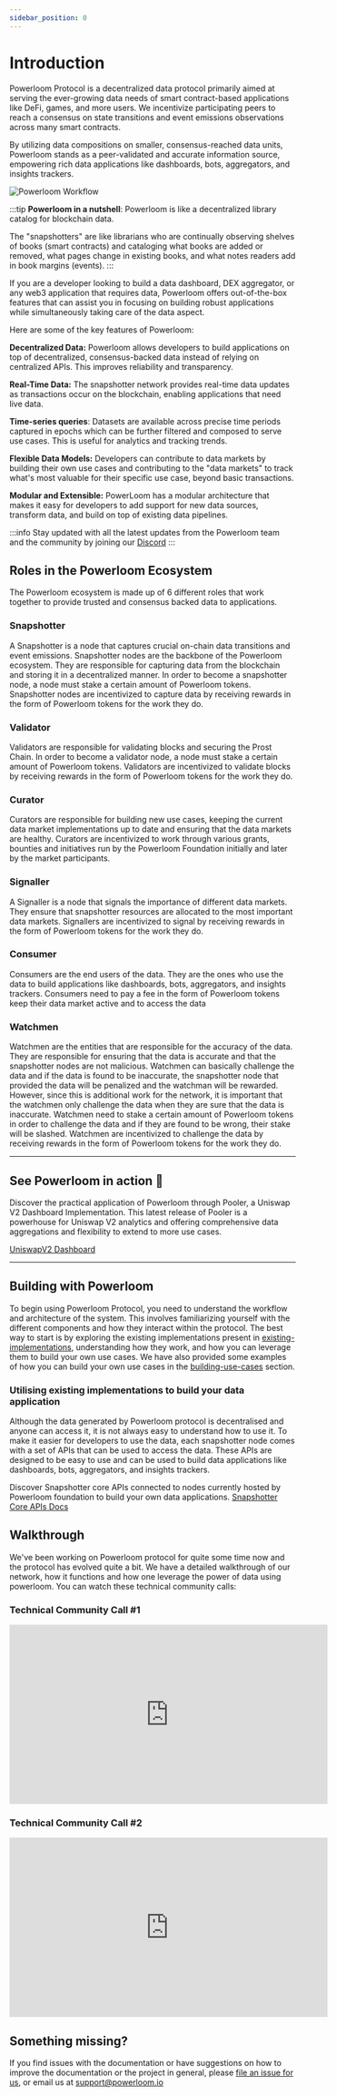 ```yaml
---
sidebar_position: 0
---
```

# Introduction 

Powerloom Protocol is a decentralized data protocol primarily aimed at serving the ever-growing data needs of smart contract-based applications like DeFi, games, and more users. We incentivize participating peers to reach a consensus on state transitions and event emissions observations across many smart contracts.

By utilizing data compositions on smaller, consensus-reached data units, Powerloom stands as a peer-validated and accurate information source, empowering rich data applications like dashboards, bots, aggregators, and insights trackers.

![Powerloom Workflow](/images/introduction-image.png)

:::tip
**Powerloom in a nutshell**: Powerloom is like a decentralized library catalog for blockchain data.

The "snapshotters" are like librarians who are continually observing shelves of books (smart contracts) and cataloging what books are added or removed, what pages change in existing books, and what notes readers add in book margins (events).
:::

If you are a developer looking to build a data dashboard, DEX aggregator, or any web3 application that requires data, Powerloom offers out-of-the-box features that can assist you in focusing on building robust applications while simultaneously taking care of the data aspect. 

Here are some of the key features of Powerloom:

**Decentralized Data:** Powerloom allows developers to build applications on top of decentralized, consensus-backed data instead of relying on centralized APIs. This improves reliability and transparency.

**Real-Time Data:** The snapshotter network provides real-time data updates as transactions occur on the blockchain, enabling applications that need live data.

**Time-series queries**: Datasets are available across precise time periods captured in epochs which can be further filtered and composed to serve use cases. This is useful for analytics and tracking trends.

**Flexible Data Models:** Developers can contribute to data markets by building their own use cases and contributing to the "data markets" to track what's most valuable for their specific use case, beyond basic transactions.

**Modular and Extensible:** PowerLoom has a modular architecture that makes it easy for developers to add support for new data sources, transform data, and build on top of existing data pipelines.

:::info
Stay updated with all the latest updates from the Powerloom team and the community by joining our [Discord](https://discord.com/powerloom)
:::

## Roles in the Powerloom Ecosystem
The Powerloom ecosystem is made up of 6 different roles that work together to provide trusted and consensus backed data to applications.

### Snapshotter
A Snapshotter is a node that captures crucial on-chain data transitions and event emissions. Snapshotter nodes are the backbone of the Powerloom ecosystem. They are responsible for capturing data from the blockchain and storing it in a decentralized manner. In order to become a snapshotter node, a node must stake a certain amount of Powerloom tokens. Snapshotter nodes are incentivized to capture data by receiving rewards in the form of Powerloom tokens for the work they do.

### Validator
Validators are responsible for validating blocks and securing the Prost Chain. In order to become a validator node, a node must stake a certain amount of Powerloom tokens. Validators are incentivized to validate blocks by receiving rewards in the form of Powerloom tokens for the work they do.

### Curator
Curators are responsible for building new use cases, keeping the current data market implementations up to date and ensuring that the data markets are healthy. Curators are incentivized to work through various grants, bounties and initiatives run by the Powerloom Foundation initially and later by the market participants.

### Signaller
A Signaller is a node that signals the importance of different data markets. They ensure that snapshotter resources are allocated to the most important data markets. Signallers are incentivized to signal by receiving rewards in the form of Powerloom tokens for the work they do.

### Consumer
Consumers are the end users of the data. They are the ones who use the data to build applications like dashboards, bots, aggregators, and insights trackers. Consumers need to pay a fee in the form of Powerloom tokens keep their data market active and to access the data

### Watchmen
Watchmen are the entities that are responsible for the accuracy of the data. They are responsible for ensuring that the data is accurate and that the snapshotter nodes are not malicious. Watchmen can basically challenge the data and if the data is found to be inaccurate, the snapshotter node that provided the data will be penalized and the watchman will be rewarded. However, since this is additional work for the network, it is important that the watchmen only challenge the data when they are sure that the data is inaccurate. Watchmen need to stake a certain amount of Powerloom tokens in order to challenge the data and if they are found to be wrong, their stake will be slashed. Watchmen are incentivized to challenge the data by receiving rewards in the form of Powerloom tokens for the work they do.

---
## See Powerloom in action :rocket:

Discover the practical application of Powerloom through Pooler, a Uniswap V2 Dashboard Implementation. This latest release of Pooler is a powerhouse for Uniswap V2 analytics and offering comprehensive data aggregations and flexibility to extend to more use cases. 

[UniswapV2 Dashboard](https://uniswapv2.powerloom.io)

---

## Building with Powerloom

To begin using Powerloom Protocol, you need to understand the workflow and architecture of the system. This involves familiarizing yourself with the different components and how they interact within the protocol.
The best way to start is by exploring the existing implementations present in [existing-implementations](/docs/build-with-powerloom/use-cases/existing-implementations/), understanding how they work, and how you can leverage them to build your own use cases. We have also provided some examples of how you can build your own use cases in the [building-use-cases](/docs/build-with-powerloom/use-cases/building-use-cases/) section.


### Utilising existing implementations to build your data application

Although the data generated by Powerloom protocol is decentralised and anyone can access it, it is not always easy to understand how to use it. To make it easier for developers to use the data, each snapshotter node comes with a set of APIs that can be used to access the data. These APIs are designed to be easy to use and can be used to build data applications like dashboards, bots, aggregators, and insights trackers.

Discover Snapshotter core APIs connected to nodes currently hosted by Powerloom foundation to build your own data applications. [Snapshotter Core APIs Docs](/docs/build-with-powerloom/snapshotter-node/core-api/)


## Walkthrough

We've been working on Powerloom protocol for quite some time now and the protocol has evolved quite a bit. We have a detailed walkthrough of our network, how it functions and how one leverage the power of data using powerloom. You can watch these technical community calls:

### Technical Community Call #1
<iframe width="560" height="315" src="https://www.youtube.com/embed/kTTmu3vhuEY?si=cD_mDEH0ohUy0n9x" title="YouTube video player" frameborder="0" allow="accelerometer; autoplay; clipboard-write; encrypted-media; gyroscope; picture-in-picture; web-share" allowfullscreen></iframe>

### Technical Community Call #2
<iframe width="560" height="315" src="https://www.youtube.com/embed/irRFUWtnfpw?si=BFAEfpNa2B_ahc3g" title="YouTube video player" frameborder="0" allow="accelerometer; autoplay; clipboard-write; encrypted-media; gyroscope; picture-in-picture; web-share" allowfullscreen></iframe>


## Something missing?
If you find issues with the documentation or have suggestions on how to improve the documentation or the project in general, please [file an issue for us](https://github.com/powerloom/docs), or email us at support@powerloom.io 

